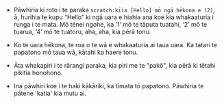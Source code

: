 - Pāwhiria ki roto i te paraka `scratch:kīia [Hello] mō ngā hēkona e (2)`, ā, hurihia te kupu “Hello” ki ngā uara e hiahia ana koe kia whakaaturia i runga i te mata. Mō tēnei ngohe, ka ‘1’ mō te tāputa tuatahi, ‘2’ mō te tuarua, ‘4’ mō te tuatoru, aha, aha, kia pērā tonu.

- Ko te uara hēkona, te roa o te wā e whakaaturia ai taua uara. Ka tatari te papatono mō taua wā, kātahi ka haere tonu.

- Āta whakapiri i te rārangi paraka, kia piri me te "pakō", kia pērā ki tētahi pikitia honohono.

- Ina pāwhiri koe i te haki kākāriki, ka tīmata tō papatono. Pāwhiria te pātene 'katia' kia mutu ai.